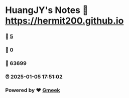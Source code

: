# HuangJY's Notes :link: https://hermit200.github.io 
### :page_facing_up: [5](https://hermit200.github.io/tag.html) 
### :speech_balloon: 0 
### :hibiscus: 63699 
### :alarm_clock: 2025-01-05 17:51:02 
### Powered by :heart: [Gmeek](https://github.com/Meekdai/Gmeek)
